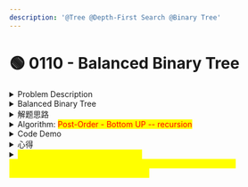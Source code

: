 ```yaml
---
description: '@Tree @Depth-First Search @Binary Tree'
---
```


# 🟢 0110 - Balanced Binary Tree

<details>

<summary>Problem Description</summary>

Given a binary tree, determine if it is **height-balanced**.

```c
[3,9,20,null,null,15,7]
    3
   / \
  9  20
    /  \
   15   7
```

<pre><code><strong>Input: root = [3,9,20,null,null,15,7]
</strong><strong>Output: true
</strong></code></pre>

Given the following tree \[1,2,2,3,3,null,null,4,4]:

```c
       1
      / \
     2   2
    / \
   3   3
  / \
 4   4
```

<pre><code><strong>Input: root = [1,2,2,3,3,null,null,4,4]:
</strong><strong>Output: true
</strong></code></pre>

</details>

<details>

<summary>Balanced Binary Tree</summary>

<mark style="color:orange;">**Balanced Binary Tree**</mark>** **<mark style="color:purple;">**-- 与height相关**</mark>

* A binary tree is balanced if the <mark style="color:yellow;">**tree height =**</mark> <mark style="color:yellow;">**log(n)**</mark> where n is the number of nodes.
* 又称为AVL树 &#x20;

<pre><code>    5
   / \
  3   6
 / \   \
1   4   8
root 5: 左右子树高度都为2，高度差为0；
root 3: 左右子树高度分别为1和1，高度差为0；
root 6: 左右子树高度分别为0和1，高度差为1。
其余节点为叶子节点，左右子树高度都为0。
因此，这是一棵平衡二叉树。

    5
   / \
  3   6
 / \   \
1   4   8
         \
          9
<strong>如果我们在节点8的右侧再添加一个节点9
</strong><strong>这时，节点6的左右子树高度分别为0和2，高度差为2，
</strong><strong>所以这棵树就不再是平衡二叉树
</strong></code></pre>

</details>

<details>

<summary>解题思路</summary>

* <mark style="color:yellow;">**Concept不能卡**</mark>：The intuition for checking if a binary tree is height-balanced involves understanding what it means for a tree to be height-balanced. According to the definition, <mark style="color:yellow;">**a binary tree is height-balanced**</mark>** **<mark style="color:orange;">**if for every node in the tree, the height difference between its left subtree and right subtree is at most 1.**</mark>
* <mark style="color:yellow;">**"Every Node of the Tree":**</mark> This suggests a <mark style="color:red;">**recursive approach,**</mark> because <mark style="color:orange;">**for every node, we need to (难想到啊！！)**</mark>
  * <mark style="color:green;">**1.ensure that  its left and right subtrees are balanced**</mark>&#x20;
  * <mark style="color:green;">**2.also calculate the height of these subtrees.**</mark>&#x20;
  *   \=> potential method signature for the helper function:

      ```java
      private int checkHeight(TreeNode node) {
          // ...
      }
      ```

      The <mark style="color:green;">**checkHeight**</mark> function would <mark style="color:green;">**return -1 if the tree is not balanced**</mark> (this is more efficient than throwing an exception), and <mark style="color:green;">**otherwise return the height of the tree.**</mark>&#x20;

      * The height of the tree is the <mark style="color:green;">**maximum of the heights**</mark> <mark style="color:green;">**of the left and right subtrees, plus 1 (for the current node)**</mark>. We can calculate this as we recurse back up the tree, which allows us to efficiently check if the tree is balanced at the same time.
  *   Then, in the `isBalanced` function, we simply need to return whether the height of the tree is not -1:

      ```java
      public boolean isBalanced(TreeNode root) {
          return checkHeight(root) != -1;
      }
      ```
* This is a perfect task for a <mark style="color:yellow;">**post-order recursion traversal**</mark>, where we <mark style="color:orange;">**first recurse on the child nodes**</mark> and <mark style="color:orange;">**then visit the node**</mark>. This allows us to get the heights of the child nodes before visiting the node, which is necessary to determine if the node is balanced.

</details>

<details>

<summary>Algorithm: <mark style="color:red;">Post-Order -  Bottom UP -- recursion</mark></summary>

用helper function <mark style="color:yellow;">**checkHeight()**</mark>

* 对于每个node (Current Node)\
  **1. 确保当前node的左右子树是平衡的** \
  \=> If either left/right subtree are not balanced(checkHeight == -1), **return -1**\
  2\. **计算其左右子树的高度并计算difference**:\
  \=>  Calculate the height of its subtrees. If the height difference > 1, **return -1**

</details>

<details>

<summary>Code Demo</summary>

```java
class Solution {
    public boolean isBalanced(TreeNode root) {
        return checkHeight(root) != -1;
    }

    private int checkHeight(TreeNode root) {
        // Termination conditon: root == null
        if (root == null) {
            return 0;
        }
        
        // Termination conditon: reaching a leaf node
        if (root.left == null && root.right == null) {
            return 1;
        }

        // Singly logic of Recursion
        // 1. Ensure current node's left and right subtrees are balanced. 
        //    If either left/right subtree are not balanced(checkHeight == -1), return -1
        // 2. Calculate the height of its subtrees. If the height difference > 1, return -1
        // If both conditions are met, return the max of left and right subtree height and + 1
        int leftHeight = checkHeight(root.left);
        int rightHeight = checkHeight(root.right);

        // If either subtree is not balanced, return -1
        if (leftHeight == -1 || rightHeight == -1) {
            return -1;
        }

        // If the height difference is more than 1, return -1
        if (Math.abs(leftHeight - rightHeight) > 1) {
            return -1;
        }

        // Return the height of the current node
        return Math.max(leftHeight, rightHeight) + 1;
    }
}
```

</details>

<details>

<summary>心得</summary>

* 首先：要<mark style="color:yellow;">**明确 balance tree的概念**</mark>需要满足<mark style="color:yellow;">**两个条件**</mark> && <mark style="color:red;">**把条件转化成IF语句**</mark>
  * <mark style="color:blue;">current node 的left\&right node 都需要是balance的</mark> \
    \=> If EITHER left/right subtree are not balanced(checkHeight == -1), **return -1**
  * <mark style="color:blue;">current node 的left\&right subtree的高度差不能大于1</mark>\
    \=> Calculate the height of its subtrees. If the abs height difference > 1, **return -1**
* **其次：想到用**<mark style="color:yellow;">**helper function**</mark>**的checkHeight我觉得是这个**<mark style="color:yellow;">**问题思考的简化关键**</mark>**，虽然不用checkHeight这个function也可以，但用的话就可以把问题变得很好思考，因为最终只需要retrun checkHeight 是否等于-1 就可以检查是否balance**
* **再者，helper function **<mark style="color:yellow;">**checkHeight的设计**</mark>**也很巧妙，用int作为return值，不仅可以计算每个subtree的height, 还可以标识这个tree是不是balanced**
* **最终，这个问题是**<mark style="color:yellow;">**如何想到用recursion**</mark>**以及recursion的**<mark style="color:yellow;">**termination condition**</mark>**的思考过程也是值得学习的**

</details>

<details>

<summary><mark style="color:yellow;">Q: why or every node, we need to</mark> <br><mark style="color:yellow;">1. Ensure current node its left and right subtrees are balanced</mark> <br><mark style="color:yellow;">2. Calculate the height of its subtrees.</mark></summary>

The requirement to check if a binary tree is height-balanced is based on two conditions:

1. <mark style="color:yellow;">**The left and right subtrees of every node are themselves height-balanced.**</mark> This is derived directly from the definition of a height-balanced tree. If either the left or right subtree is not balanced, the entire tree cannot be balanced. Hence, we need to recursively check if the left and right subtrees are balanced.
2. <mark style="color:yellow;">**The absolute difference between the height of the left subtree and the right subtree for current node is not more than 1.**</mark> Again, this is part of the definition of a height-balanced tree.

Now, why do we need to calculate the heights of the subtrees?

The height of a subtree is a crucial piece of information needed to determine whether a tree is height-balanced. Without knowing the heights of the left and right subtrees, we cannot determine if their height difference is within the acceptable limit (not more than 1).

So, for every node, we need to calculate the heights of its left and right subtrees. This is typically done by taking the maximum height of the left and right subtrees and adding 1 to it (for the current node) during the recursive call.

In summary, we check if the left and right subtrees are balanced (height-difference is not more than 1) and calculate their heights to pass this information up to the parent node. This allows us to use a bottom-up DFS approach, where we calculate and return the information needed by the parent nodes from the child nodes. This procedure is repeated from the leaves up to the root of the tree.

</details>
